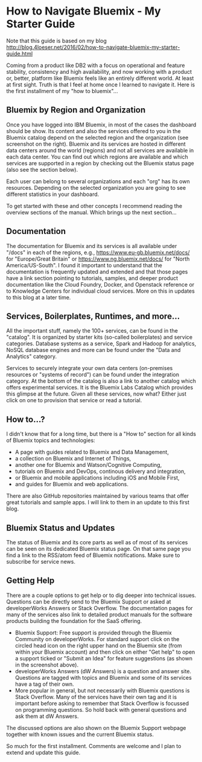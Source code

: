 # How to Navigate Bluemix - My Starter Guide
Note that this guide is based on my blog http://blog.4loeser.net/2016/02/how-to-navigate-bluemix-my-starter-guide.html

Coming from a product like DB2 with a focus on operational and feature stability, consistency and high availability, and now working with a product or, better, platform like Bluemix feels like an entirely different world. At least at first sight. Truth is that I feel at home once I learned to navigate it. Here is the first installment of my "how to bluemix"...

## Bluemix by Region and Organization
Once you have logged into IBM Bluemix, in most of the cases the dashboard should be show. Its content and also the services offered to you in the Bluemix catalog depend on the selected region and the organization (see screenshot on the right). Bluemix and its services are hosted in different data centers around the world (regions) and not all services are available in each data center. You can find out which regions are available and which services are supported in a region by checking out the Bluemix status page (also see the section below).

Each user can belong to several organizations and each "org" has its own resources. Depending on the selected organization you are going to see different statistics in your dashboard.

To get started with these and other concepts I recommend reading the overview sections of the manual. Which brings up the next section...

## Documentation
The documentation for Bluemix and its services is all available under "/docs" in each of the regions, e.g., https://www.eu-gb.bluemix.net/docs/ for "Europe/Great Britain" or https://www.ng.bluemix.net/docs/ for "North America/US-South". I found it important to understand that the documentation is frequently updated and extended and that those pages have a link section pointing to tutorials, samples, and deeper product documentation like the Cloud Foundry, Docker, and Openstack reference or to Knowledge Centers for individual cloud services. More on this in updates to this blog at a later time.

## Services, Boilerplates, Runtimes, and more...
All the important stuff, namely the 100+ services, can be found in the "catalog". It is organized by starter kits (so-called boilerplates) and service categories. Database systems as a service, Spark and Hadoop for analytics, NoSQL database engines and more can be found under the "Data and Analytics" category.

Services to securely integrate your own data centers (on-premises resources or "systems of record") can be found under the integration category. At the bottom of the catalog is also a link to another catalog which offers experimental services. It is the Bluemix Labs Catalog which provides this glimpse at the future. Given all these services, now what? Either just click on one to provision that service or read a tutorial.

## How to...?
I didn't know that for a long time, but there is a "How to" section for all kinds of Bluemix topics and technologies:

  * A page with guides related to Bluemix and Data Management,
  * a collection on Bluemix and Internet of Things,
  * another one for Bluemix and Watson/Cognitive Computing,
  * tutorials on Bluemix and DevOps, continous delivery and integration,
  * or Bluemix and mobile applications including iOS and Mobile First,
  * and guides for Bluemix and web applications.

There are also GitHub repositories maintained by various teams that offer great tutorials and sample apps. I will link to them in an update to this first blog.

## Bluemix Status and Updates
The status of Bluemix and its core parts as well as of most of its services can be seen on its dedicated Bluemix status page. On that same page you find a link to the RSS/atom feed of Bluemix notifications. Make sure to subscribe for service news.

## Getting Help
There are a couple options to get help or to dig deeper into technical issues. Questions can be directly send to the Bluemix Support or asked at developerWorks Answers or Stack Overflow. The documentation pages for many of the services also link to detailed product manuals for the software products building the foundation for the SaaS offering.

* Bluemix Support: Free support is provided through the Bluemix Community on developerWorks. For standard support click on the circled head icon on the right upper hand on the Bluemix site (from within your Bluemix account) and then click on either "Get help" to open a support ticked or "Submit an Idea" for feature suggestions (as shown in the screenshot above).
* developerWorks Answers (dW Answers) is a question and answer site. Questions are tagged with topics and Bluemix and some of its services have a tag of their own.
* More popular in general, but not necessarily with Bluemix questions is Stack Overflow. Many of the services have their own tag and it is important before asking to remember that Stack Overflow is focussed on programming questions. So hold back with general questions and ask them at dW Answers.

The discussed options are also shown on the Bluemix Support webpage together with known issues and the current Bluemix status.

So much for the first installment. Comments are welcome and I plan to extend and update this guide. 
